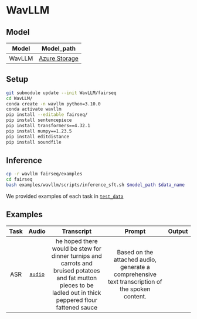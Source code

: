 # WavLLM

## Model
| Model |  Model_path |
| :-----: | :-----: |
| WavLLM | [Azure Storage](https://valle.blob.core.windows.net/share/wavllm/final.pt?sv=2021-10-04&st=2024-03-22T11%3A04%3A00Z&se=2025-05-23T11%3A04%3A00Z&sr=b&sp=r&sig=K77BMU5ZMqGnwYrTUsVI26fFQB53rneekGplm4liZ8M%3D)|


## Setup

```bash
git submodule update --init WavLLM/fairseq
cd WavLLM/
conda create -n wavllm python=3.10.0
conda activate wavllm
pip install --editable fairseq/
pip install sentencepiece
pip install transformers==4.32.1
pip install numpy==1.23.5
pip install editdistance
pip install soundfile
```

## Inference
```bash
cp -r wavllm fairseq/examples
cd fairseq
bash examples/wavllm/scripts/inference_sft.sh $model_path $data_name
```
We provided examples of each task in [`test_data`](wavllm/test_data)

## Examples
| Task |  Audio |  Transcript | Prompt |  Output |
| :-----: | :-----: | :-----: | :-----: | :-----: |
| ASR | [`audio`](WavLLM/wavllm/test_data/audio/asr.flac) | he hoped there would be stew for dinner turnips and carrots and bruised potatoes and fat mutton pieces to be ladled out in thick peppered flour fattened sauce | Based on the attached audio, generate a comprehensive text transcription of the spoken content. |  |
